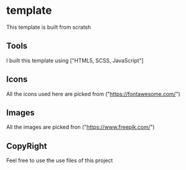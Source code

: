 # template

This template is built from scratsh

## Tools

I built this template using ["HTML5, SCSS, JavaScript"]

## Icons

All the icons used here are picked from ("https://fontawesome.com/")

## Images

All the images are picked fron ("https://www.freepik.com/")

## CopyRight

Feel free to use the use files of this project
